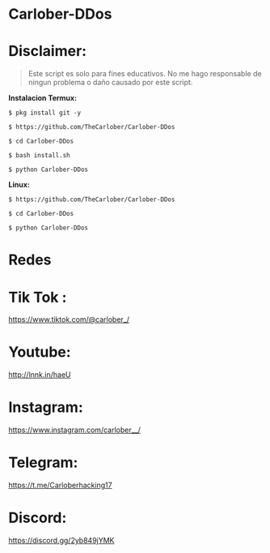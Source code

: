 # Carlober-DDos
# Disclaimer: 
>Este script es solo para fines educativos. No me hago responsable de ningun problema o daño causado por este script.

**Instalacion Termux:**
```
$ pkg install git -y

$ https://github.com/TheCarlober/Carlober-DDos

$ cd Carlober-DDos

$ bash install.sh

$ python Carlober-DDos
```

**Linux:**
```
$ https://github.com/TheCarlober/Carlober-DDos

$ cd Carlober-DDos

$ python Carlober-DDos

```
# Redes

# Tik Tok : 
https://www.tiktok.com/@carlober_/

# Youtube: 
http://lnnk.in/haeU

# Instagram: 
https://www.instagram.com/carlober__/

# Telegram: 
https://t.me/Carloberhacking17

# Discord: 
https://discord.gg/2yb849jYMK

